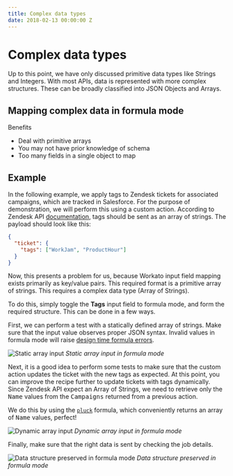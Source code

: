 ```yaml
---
title: Complex data types
date: 2018-02-13 00:00:00 Z
---
```


# Complex data types
Up to this point, we have only discussed primitive data types like Strings and Integers. With most APIs, data is represented with more complex structures. These can be broadly classified into JSON Objects and Arrays.

## Mapping complex data in formula mode
Benefits
  - Deal with primitive arrays
  - You may not have prior knowledge of schema
  - Too many fields in a single object to map

## Example
In the following example, we apply tags to Zendesk tickets for associated campaigns, which are tracked in Salesforce. For the purpose of demonstration, we will perform this using a custom action. According to Zendesk API [documentation](https://developer.zendesk.com/rest_api/docs/core/tickets#update-ticket), tags should be sent as an array of strings. The payload should look like this:

```JSON
{
  "ticket": {
    "tags": ["WorkJam", "ProductHour"]
  }
}
```

Now, this presents a problem for us, because Workato input field mapping exists primarily as key/value pairs. This required format is a primitive array of strings. This requires a complex data type (Array of Strings).

To do this, simply toggle the **Tags** input field to formula mode, and form the required structure. This can be done in a few ways.

First, we can perform a test with a statically defined array of strings. Make sure that the input value observes proper JSON syntax. Invalid values in formula mode will raise [design time formula errors](/recipes/recipe-design-time-errors.md#design-time-formula-errors).

![Static array input](~@img/formula-docs/formula-static-array-input.png)
*Static array input in formula mode*

Next, it is a good idea to perform some tests to make sure that the custom action updates the ticket with the new tags as expected. At this point, you can improve the recipe further to update tickets with tags dynamically. Since Zendesk API expect an Array of Strings, we need to retrieve only the <kbd>Name</kbd> values from the <kbd>Campaigns</kbd> returned from a previous action.

We do this by using the [`pluck`](/formulas/array-list-formulas.md#pluck) formula, which conveniently returns an array of <kbd>Name</kbd> values, perfect!

![Dynamic array input](~@img/formula-docs/formula-dynamic-array-input.png)
*Dynamic array input in formula mode*

Finally, make sure that the right data is sent by checking the job details.

![Data structure preserved in formula mode](~@img/formula-docs/formula-array-job-details.png)
*Data structure preserved in formula mode*
